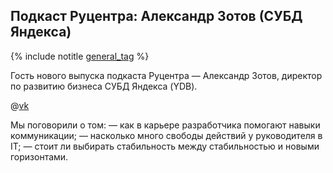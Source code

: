 ## Подкаст Руцентра: Александр Зотов (СУБД Яндекса)

{% include notitle [general_tag](../../tags.md#general) %}

Гость нового выпуска подкаста Руцентра — Александр Зотов, директор по развитию бизнеса СУБД Яндекса (YDB).

@[vk](https://vk.com/video_ext.php?oid=-34475478&id=456239479&hd=2&autoplay=1)

Мы поговорили о том:
— как в карьере разработчика помогают навыки коммуникации;
— насколько много свободы действий у руководителя в IT;
— стоит ли выбирать стабильность между стабильностью и новыми горизонтами.
